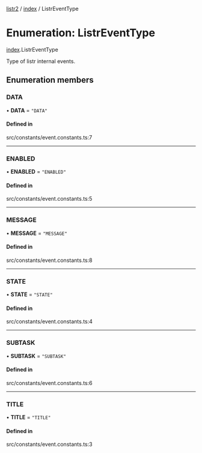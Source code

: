 [listr2](../README.md) / [index](../modules/index.md) / ListrEventType

# Enumeration: ListrEventType

[index](../modules/index.md).ListrEventType

Type of listr internal events.

## Enumeration members

### DATA

• **DATA** = `"DATA"`

#### Defined in

src/constants/event.constants.ts:7

___

### ENABLED

• **ENABLED** = `"ENABLED"`

#### Defined in

src/constants/event.constants.ts:5

___

### MESSAGE

• **MESSAGE** = `"MESSAGE"`

#### Defined in

src/constants/event.constants.ts:8

___

### STATE

• **STATE** = `"STATE"`

#### Defined in

src/constants/event.constants.ts:4

___

### SUBTASK

• **SUBTASK** = `"SUBTASK"`

#### Defined in

src/constants/event.constants.ts:6

___

### TITLE

• **TITLE** = `"TITLE"`

#### Defined in

src/constants/event.constants.ts:3
